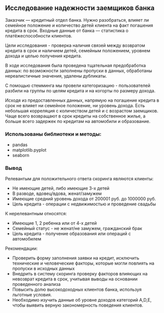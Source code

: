 ## Исследование надежности заемщиков банка

Заказчик — кредитный отдел банка. Нужно разобраться, влияет ли семейное положение и количество детей клиента на факт погашения кредита в срок. Входные данные от банка — статистика о платёжеспособности клиентов.

Цели исследования - проверка наличия связей между возвратом кредита в срок и наличием детей, семейным положением, уровнем дохода и целью получения кредита.

В ходе исследования была проведена тщательная предобработка данных: по возможности заполнены пропуски в данных, обработаны нереалистичные значения, удалены дубликаты. 

С помощью стемминга мы провели категоризацию - пользователей разбили на группы по целям кредита и на когорты по размеру дохода. 

Исходя из предоставленных данных, напрямую на погашение кредита в срок не влияет ни семейное положение, ни уровень дохода. Есть небольшая корреляция с количеством детей и с возрастом заемщиков. 
Чаще всего возвращают в срок кредиты на собственное жилье, а больше всего задержек по кредитам на автомобили и образование.

### Использованы библиотеки и методы:
- pandas
- matplotlib.pyplot
- seaborn

### Вывод

Релевантым для положительного ответа скоринга являются клиенты:

* Не имеющие детей, либо имеющие 3-х детей
* В разводе, вдовец/вдова, женат/замужем
* Имеющие средний уровень дохода от 200001 руб. до 1000000 руб.
* Цель кредита - операции с недвижимостью и проведение свадьбы

К нерелевантным относятся:

* Имеющие 1, 2 ребенка или от 4-х детей
* Семейный статус - не женат/не замужем, гражданский брак
* Цель кредита - получение образования или операций с автомобилем

Рекомендации:

* Проверить форму заполнения заявки на кредит, исключить технические и человеческие факторы, которые могли повлиять на пропуски в исходных данных
* Внедрить в систему скоринга проверку факторов влияющих на невозврат кредита в срок, учитывая выводы на основании проведенного анализа
* Повысить долю высокодоходных клиентов банка, используя льготные условия.
* Необходимо изучить данные об уровне доходов категорий A,D,E, чтобы выявить верную закономерность поведения клиентов.
